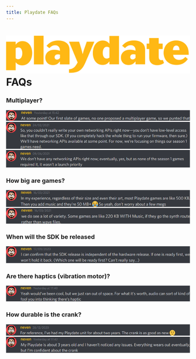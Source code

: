 ```yaml
---
title: Playdate FAQs
---
```



# ![playdate](assets/imgs/playdate-logo-colour.svg) FAQs

### Multiplayer?

[![At some point! Our first slate of games, no one proposed a multiplayer game, so we punted that](assets/imgs/multiplayer.png)](https://discord.com/channels/675983554655551509/821661913393004565/852558326113108029)
[![So, you couldn’t really write your own networking APIs right now—you don’t have low-level access like that through our SDK. (If you completely hack the whole thing to run your firmware, then sure.) We’ll have networking APIs available at some point. For now, we’re focusing on things our season 1 games need.](assets/imgs/multiplayer_2.png)](https://discord.com/channels/675983554655551509/675983555209330691/814165105179885569)
[![We don’t have any networking APIs right now; eventually, yes, but as none of the season 1 games required it, it wasn’t a launch priority](assets/imgs/multiplayer_1.png)](https://discord.com/channels/675983554655551509/675983555209330691/852164678414368808)

### How big are games?
[![In my experience, regardless of their size and even their art, most Playdate games are like 500 KB. Then you add music and they're 50 MB+ 😂 So yeah, don't worry about a few megs](assets/imgs/size.png)](https://discord.com/channels/675983554655551509/675983555209330691/821480814562771044)
[![we do see a lot of variety. Some games are like 220 KB WITH Music, if they go the synth route rather than wave files.](assets/imgs/size_1.png)](https://discord.com/channels/675983554655551509/675983555209330691/821502848793575455)
### When will the SDK be released
[![I can confirm that the SDK release is independent of the hardware release. If one is ready first, we won't hold it back. (Which one will be ready first? Can't really say…)](assets/imgs/release.png)](https://discord.com/channels/675983554655551509/675983555209330691/756225570463023344)

### Are there haptics (vibration motor)?

[![Yeah would’ve been cool, but we just ran out of space. For what it’s worth, audio can sort of kind of fool you into thinking there’s haptic](assets/imgs/vibration.png)](https://discord.com/channels/675983554655551509/675983555209330691/852588044335054899)

### How durable is the crank?

[![For reference, I’ve had my Playdate unit for about two years. The crank is as good as new 🙂](assets/imgs/crank_1.png)](https://discord.com/channels/675983554655551509/675983555209330691/793153885513711696)
[![My Playdate is about 3 years old and I haven’t noticed any issues. Everything wears out eventually, but I’m confident about the crank](assets/imgs/crank_2.png)](https://discord.com/channels/675983554655551509/675983555209330691/852588435808976896)
